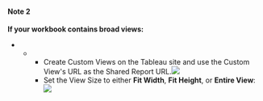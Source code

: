 #### Note 2

**If your workbook contains broad views:**

* + - Create Custom Views on the Tableau site and use the Custom View's URL as the Shared Report URL.![](https://support.optisigns.com/hc/article_attachments/39597853568787)
    - Set the View Size to either **Fit Width**, **Fit Height**, or **Entire View**:  
      ![](https://support.optisigns.com/hc/article_attachments/39597827704979)